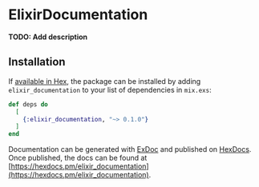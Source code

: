# ElixirDocumentation

**TODO: Add description**

## Installation

If [available in Hex](https://hex.pm/docs/publish), the package can be installed
by adding `elixir_documentation` to your list of dependencies in `mix.exs`:

```elixir
def deps do
  [
    {:elixir_documentation, "~> 0.1.0"}
  ]
end
```

Documentation can be generated with [ExDoc](https://github.com/elixir-lang/ex_doc)
and published on [HexDocs](https://hexdocs.pm). Once published, the docs can
be found at [https://hexdocs.pm/elixir_documentation](https://hexdocs.pm/elixir_documentation).

